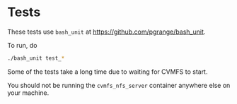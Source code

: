 # Tests

These tests use `bash_unit` at https://github.com/pgrange/bash_unit.

To run, do 

```bash
./bash_unit test_*
```

Some of the tests take a long time due to waiting for CVMFS to start. 

You should not be running the `cvmfs_nfs_server` container anywhere else on your machine. 